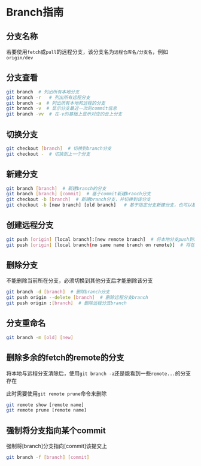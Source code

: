 # Branch指南

## 分支名称

若要使用`fetch`或`pull`的远程分支，该分支名为`远程仓库名/分支名`，例如`origin/dev`

## 分支查看

```bash
git branch  # 列出所有本地分支
git branch -r   # 列出所有远程分支
git branch -a  # 列出所有本地和远程的分支
git branch -v  # 显示分支最近一次的commit信息
git branch -vv  # 在-v的基础上显示对应的云上分支
```

## 切换分支

```bash
git checkout [branch]  # 切换到branch分支
git checkout -  # 切换到上一个分支
```

## 新建分支

```bash
git branch [branch]  # 新建branch的分支
git branch [branch] [commit]  # 基于commit新建branch分支
git checkout -b [branch]  # 新建branch分支，并切换到该分支
git checkout -b [new branch] [old branch]   # 基于指定分支新建分支，也可以基于远程分支origin/branch(需先fetch下来)来创建新本地分支
```

## 创建远程分支

```bash
git push [origin] [local branch]:[new remote branch]  # 将本地分支push到远程新创建的分支
git push [origin] [local branch(no same name branch on remote)]  # 将在远程创建同名的分支，并将本地分支push到远程创建的分支上
```

## 删除分支

不能删除当前所在分支，必须切换到其他分支后才能删除该分支

```bash
git branch -d [branch]  # 删除branch分支
git push origin --delete [branch]  # 删除远程分支branch
git push origin :[branch]  # 删除远程分支branch 
```

## 分支重命名

```bash
git branch -m [old] [new]
```

## 删除多余的fetch的remote的分支

将本地与远程分支清除后，使用`git branch -a`还是能看到一些`remote...`的分支存在

此时需要使用`git remote prune`命令来删除

```bash
git remote show [remote name]
git remote prune [remote name]
```

## 强制将分支指向某个commit

强制将[branch]分支指向[commit]该提交上

```bash
git branch -f [branch] [commit]
```
